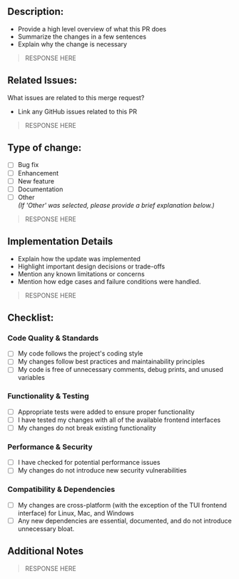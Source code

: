## Description:

- Provide a high level overview of what this PR does
- Summarize the changes in a few sentences
- Explain why the change is necessary

>RESPONSE HERE

## Related Issues:

What issues are related to this merge request?
- Link any GitHub issues related to this PR

>RESPONSE HERE

## Type of change:
- [ ] Bug fix
- [ ] Enhancement
- [ ] New feature
- [ ] Documentation
- [ ] Other</br>
_(If 'Other' was selected, please provide a brief explanation below.)_  
>RESPONSE HERE

## Implementation Details
- Explain how the update was implemented
- Highlight important design decisions or trade-offs
- Mention any known limitations or concerns
- Mention how edge cases and failure conditions were handled.

>RESPONSE HERE

## Checklist:
### Code Quality & Standards
- [ ] My code follows the project's coding style
- [ ] My changes follow best practices and maintainability principles
- [ ] My code is free of unnecessary comments, debug prints, and unused variables
### Functionality & Testing
- [ ] Appropriate tests were added to ensure proper functionality
- [ ] I have tested my changes with all of the available frontend interfaces
- [ ] My changes do not break existing functionality
### Performance & Security
- [ ] I have checked for potential performance issues
- [ ] My changes do not introduce new security vulnerabilities
### Compatibility & Dependencies
- [ ] My changes are cross-platform (with the exception of the TUI frontend interface) for Linux, Mac, and Windows
- [ ] Any new dependencies are essential, documented, and do not introduce unnecessary bloat.

## Additional Notes
>RESPONSE HERE
